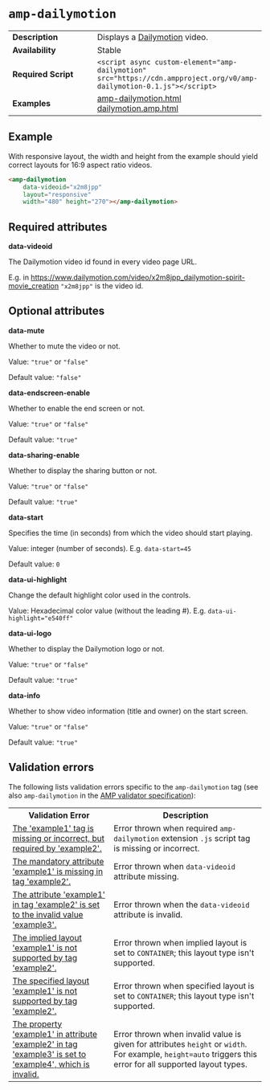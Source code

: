 <!---
Copyright 2016 The AMP HTML Authors. All Rights Reserved.

Licensed under the Apache License, Version 2.0 (the "License");
you may not use this file except in compliance with the License.
You may obtain a copy of the License at

      http://www.apache.org/licenses/LICENSE-2.0

Unless required by applicable law or agreed to in writing, software
distributed under the License is distributed on an "AS-IS" BASIS,
WITHOUT WARRANTIES OR CONDITIONS OF ANY KIND, either express or implied.
See the License for the specific language governing permissions and
limitations under the License.
-->

# <a name="amp-dailymotion"></a> `amp-dailymotion`

<table>
  <tr>
    <td width="40%"><strong>Description</strong></td>
    <td> Displays a <a href="http://www.dailymotion.com/">Dailymotion</a> video.</td>
  </tr>
  <tr>
    <td width="40%"><strong>Availability</strong></td>
    <td>Stable</td>
  </tr>
  <tr>
    <td width="40%"><strong>Required Script</strong></td>
    <td><code>&lt;script async custom-element="amp-dailymotion" src="https://cdn.ampproject.org/v0/amp-dailymotion-0.1.js">&lt;/script></code></td>
  </tr>
  <tr>
    <td width="40%"><strong>Examples</strong></td>
    <td><a href="https://ampbyexample.com/components/amp-dailymotion/">amp-dailymotion.html</a><br /><a href="https://github.com/ampproject/amphtml/blob/master/examples/dailymotion.amp.html">dailymotion.amp.html</a></td>
  </tr>
</table>

## Example

With responsive layout, the width and height from the example should yield correct layouts for 16:9 aspect ratio videos.

```html
<amp-dailymotion
    data-videoid="x2m8jpp"
    layout="responsive"
    width="480" height="270"></amp-dailymotion>
```

## Required attributes

**data-videoid**

The Dailymotion video id found in every video page URL.

E.g. in https://www.dailymotion.com/video/x2m8jpp_dailymotion-spirit-movie_creation `"x2m8jpp"` is the video id.

## Optional attributes

**data-mute**

Whether to mute the video or not.

Value: `"true"` or `"false"`

Default value: `"false"`

**data-endscreen-enable**

Whether to enable the end screen or not.

Value: `"true"` or `"false"`

Default value: `"true"`

**data-sharing-enable**

Whether to display the sharing button or not.

Value: `"true"` or `"false"`

Default value: `"true"`

**data-start**

Specifies the time (in seconds) from which the video should start playing. 

Value: integer (number of seconds). E.g. `data-start=45`

Default value: `0`

**data-ui-highlight**

Change the default highlight color used in the controls.

Value: Hexadecimal color value (without the leading #). E.g. `data-ui-highlight="e540ff"`

**data-ui-logo**

Whether to display the Dailymotion logo or not.

Value: `"true"` or `"false"`

Default value: `"true"`

**data-info**

Whether to show video information (title and owner) on the start screen.

Value: `"true"` or `"false"`

Default value: `"true"`

## Validation errors

The following lists validation errors specific to the `amp-dailymotion` tag
(see also `amp-dailymotion` in the [AMP validator specification](https://github.com/ampproject/amphtml/blob/master/extensions/amp-dailymotion/0.1/validator-amp-dailymotion.protoascii)):

<table>
  <tr>
    <th width="40%"><strong>Validation Error</strong></th>
    <th>Description</th>
  </tr>
  <tr>
    <td width="40%"><a href="https://www.ampproject.org/docs/reference/validation_errors.html#tag-required-by-another-tag-is-missing">The 'example1' tag is missing or incorrect, but required by 'example2'.</a></td>
    <td>Error thrown when required <code>amp-dailymotion</code> extension <code>.js</code> script tag is missing or incorrect.</td>
  </tr>
  <tr>
    <td width="40%"><a href="https://www.ampproject.org/docs/reference/validation_errors.html#mandatory-attribute-missing">The mandatory attribute 'example1' is missing in tag 'example2'.</a></td>
    <td>Error thrown when <code>data-videoid</code> attribute missing.</td>
  </tr>
    <tr>
    <td width="40%"><a href="https://www.ampproject.org/docs/reference/validation_errors.html#invalid-attribute-value">The attribute 'example1' in tag 'example2' is set to the invalid value 'example3'.</a></td>
    <td>Error thrown when the <code>data-videoid</code> attribute is invalid.</td>
  </tr>
  <tr>
    <td width="40%"><a href="https://www.ampproject.org/docs/reference/validation_errors.html#implied-layout-isnt-supported-by-amp-tag">The implied layout 'example1' is not supported by tag 'example2'.</a></td>
    <td>Error thrown when implied layout is set to <code>CONTAINER</code>; this layout type isn't supported.</td>
  </tr>
  <tr>
    <td width="40%"><a href="https://www.ampproject.org/docs/reference/validation_errors.html#specified-layout-isnt-supported-by-amp-tag">The specified layout 'example1' is not supported by tag 'example2'.</a></td>
    <td>Error thrown when specified layout is set to <code>CONTAINER</code>; this layout type isn't supported.</td>
  </tr>
  <tr>
    <td width="40%"><a href="https://www.ampproject.org/docs/reference/validation_errors.html#invalid-property-value">The property 'example1' in attribute 'example2' in tag 'example3' is set to 'example4', which is invalid.</a></td>
    <td>Error thrown when invalid value is given for attributes <code>height</code> or <code>width</code>. For example, <code>height=auto</code> triggers this error for all supported layout types.</td>
  </tr>
</table>

